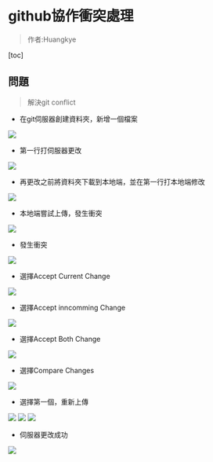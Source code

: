 # github協作衝突處理
> 作者:Huangkye 

[toc]

## 問題
> 解決git conflict


* 在git伺服器創建資料夾，新增一個檔案

![](https://i.imgur.com/3OXmJX2.png)

* 第一行打伺服器更改

![](https://i.imgur.com/GzIC3eC.png)

* 再更改之前將資料夾下載到本地端，並在第一行打本地端修改

![](https://i.imgur.com/r5RdvuA.png)

* 本地端嘗試上傳，發生衝突

![](https://i.imgur.com/9EilQBZ.png)

* 發生衝突

![](https://i.imgur.com/4riCyy2.png)

* 選擇Accept Current Change

![](https://i.imgur.com/my6oWfn.png)

* 選擇Accept inncomming Change

![](https://i.imgur.com/4ICXLzn.png)

* 選擇Accept Both Change

![](https://i.imgur.com/YbGZApn.png)

* 選擇Compare Changes

![](https://i.imgur.com/ReQmg3l.png)

* 選擇第一個，重新上傳

![](https://i.imgur.com/B4KenRF.png)
![](https://i.imgur.com/caa0zjV.png)
![](https://i.imgur.com/hMb2kXu.png)

* 伺服器更改成功

![](https://i.imgur.com/7WzGEda.png)

